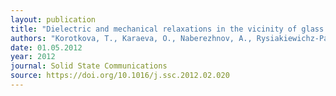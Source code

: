 ```yaml
---
layout: publication
title: "Dielectric and mechanical relaxations in the vicinity of glass transitions in confined polar copolymers VDF/Te and VDF/Tr."
authors: "Korotkova, T., Karaeva, O., Naberezhnov, A., Rysiakiewichz-Pasek, E., & Korotkov, L."
date: 01.05.2012
year: 2012
journal: Solid State Communications
source: https://doi.org/10.1016/j.ssc.2012.02.020
---
```

